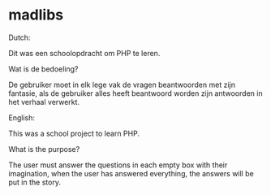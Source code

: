 # madlibs

Dutch:

Dit was een schoolopdracht om PHP te leren.


Wat is de bedoeling?

De gebruiker moet in elk lege vak de vragen beantwoorden met zijn fantasie, als de gebruiker alles heeft beantwoord worden zijn antwoorden in het verhaal verwerkt.




English:

This was a school project to learn PHP.


What is the purpose?

The user must answer the questions in each empty box with their imagination, when the user has answered everything, the answers will be put in the story.



